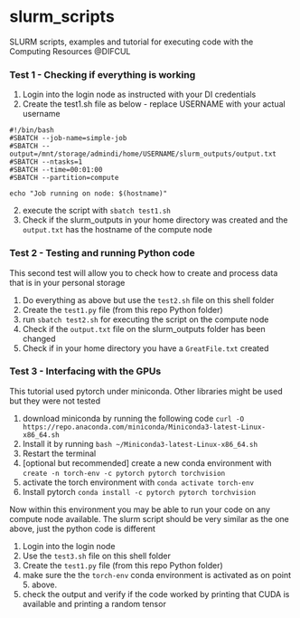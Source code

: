 # slurm_scripts

SLURM scripts, examples and tutorial for executing code with the Computing Resources @DIFCUL

### 

### Test 1 - Checking if everything is working

1. Login into the login node as instructed with your DI credentials
2. Create the test1.sh file as below - replace USERNAME with your actual username

```
#!/bin/bash
#SBATCH --job-name=simple-job
#SBATCH --output=/mnt/storage/admindi/home/USERNAME/slurm_outputs/output.txt
#SBATCH --ntasks=1
#SBATCH --time=00:01:00
#SBATCH --partition=compute

echo "Job running on node: $(hostname)"
```

2. execute the script with `sbatch test1.sh`
3. Check if the slurm_outputs in your home directory was created and the `output.txt` has the hostname of the compute node

### Test 2 - Testing and running Python code

This second test will allow you to check how to create and process data that is in your personal storage

1. Do everything as above but use the `test2.sh` file on this shell folder
2. Create the `test1.py` file (from this repo Python folder)
3. run `sbatch test2.sh` for executing the script on the compute node
4. Check if the `output.txt` file on the slurm_outputs folder has been changed
5. Check if in your home directory you have a `GreatFile.txt` created

### Test 3 - Interfacing with the GPUs

This tutorial used pytorch under miniconda. Other libraries might be used but they were not tested

1. download miniconda by running the following code
`curl -O https://repo.anaconda.com/miniconda/Miniconda3-latest-Linux-x86_64.sh`
2. Install it by running `bash ~/Miniconda3-latest-Linux-x86_64.sh`
3. Restart the terminal
4. [optional but recommended] create a new conda environment with
   `create -n torch-env -c pytorch pytorch torchvision`
5. activate the torch environment with 
    `conda activate torch-env`
6. Install pytorch
    `conda install -c pytorch pytorch torchvision`

Now within this environment you may be able to run your code on any compute node available. The slurm script should be very similar as the one above, just the python code is different

1. Login into the login node
2. Use the `test3.sh` file on this shell folder
3. Create the `test1.py` file (from this repo Python folder)
4. make sure the the `torch-env`  conda environment is activated as on point 5. above.
5. check the output and verify if the code worked by printing that CUDA is available and printing a random tensor

